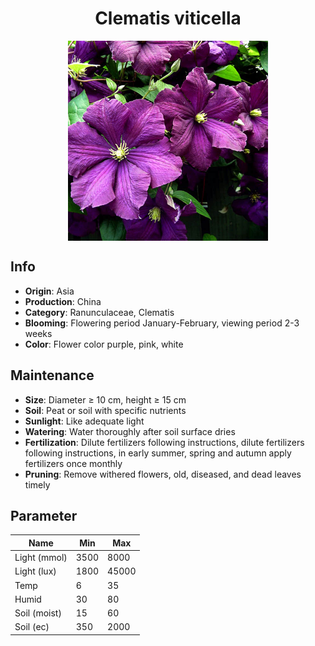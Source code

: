 <h1 align='center'>Clematis viticella</h1>
<p align="center">
    <img 
        align='center'
        width='320'
        src="../images/clematis viticella.png" 
        alt='Clematis viticella' />
</p>

## Info

 - **Origin**: Asia
 - **Production**: China
 - **Category**: Ranunculaceae, Clematis
 - **Blooming**: Flowering period January-February, viewing period 2-3 weeks
 - **Color**: Flower color purple, pink, white

## Maintenance

 - **Size**: Diameter ≥ 10 cm, height ≥ 15 cm
 - **Soil**: Peat or soil with specific nutrients
 - **Sunlight**: Like adequate light
 - **Watering**: Water thoroughly after soil surface dries
 - **Fertilization**: Dilute fertilizers following instructions, dilute fertilizers following instructions,  in early summer, spring and autumn apply fertilizers once monthly
 - **Pruning**: Remove withered flowers, old, diseased, and dead leaves timely

## Parameter

| Name         | Min  | Max   |
|--------------|------|-------|
| Light (mmol) | 3500 | 8000  |
| Light (lux)  | 1800 | 45000 |
| Temp         | 6    | 35    |
| Humid        | 30   | 80    |
| Soil (moist) | 15   | 60    |
| Soil (ec)    | 350  | 2000  |